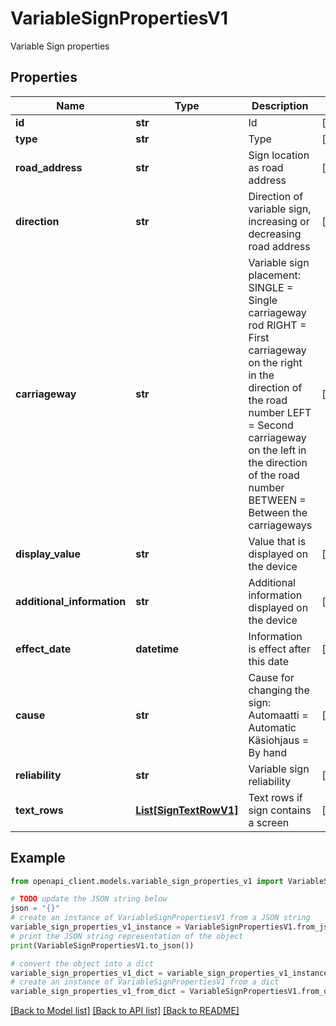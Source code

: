 # VariableSignPropertiesV1

Variable Sign properties

## Properties

Name | Type | Description | Notes
------------ | ------------- | ------------- | -------------
**id** | **str** | Id | [optional] 
**type** | **str** | Type | [optional] 
**road_address** | **str** | Sign location as road address | [optional] 
**direction** | **str** | Direction of variable sign, increasing or decreasing road address | [optional] 
**carriageway** | **str** | Variable sign placement: SINGLE &#x3D; Single carriageway rod RIGHT &#x3D; First carriageway on the right in the direction of the road number LEFT &#x3D; Second carriageway on the left in the direction of the road number BETWEEN &#x3D; Between the carriageways | [optional] 
**display_value** | **str** | Value that is displayed on the device | [optional] 
**additional_information** | **str** | Additional information displayed on the device | [optional] 
**effect_date** | **datetime** | Information is effect after this date | [optional] 
**cause** | **str** | Cause for changing the sign: Automaatti &#x3D; Automatic Käsiohjaus &#x3D; By hand | [optional] 
**reliability** | **str** | Variable sign reliability | [optional] 
**text_rows** | [**List[SignTextRowV1]**](SignTextRowV1.md) | Text rows if sign contains a screen | [optional] 

## Example

```python
from openapi_client.models.variable_sign_properties_v1 import VariableSignPropertiesV1

# TODO update the JSON string below
json = "{}"
# create an instance of VariableSignPropertiesV1 from a JSON string
variable_sign_properties_v1_instance = VariableSignPropertiesV1.from_json(json)
# print the JSON string representation of the object
print(VariableSignPropertiesV1.to_json())

# convert the object into a dict
variable_sign_properties_v1_dict = variable_sign_properties_v1_instance.to_dict()
# create an instance of VariableSignPropertiesV1 from a dict
variable_sign_properties_v1_from_dict = VariableSignPropertiesV1.from_dict(variable_sign_properties_v1_dict)
```
[[Back to Model list]](../README.md#documentation-for-models) [[Back to API list]](../README.md#documentation-for-api-endpoints) [[Back to README]](../README.md)


